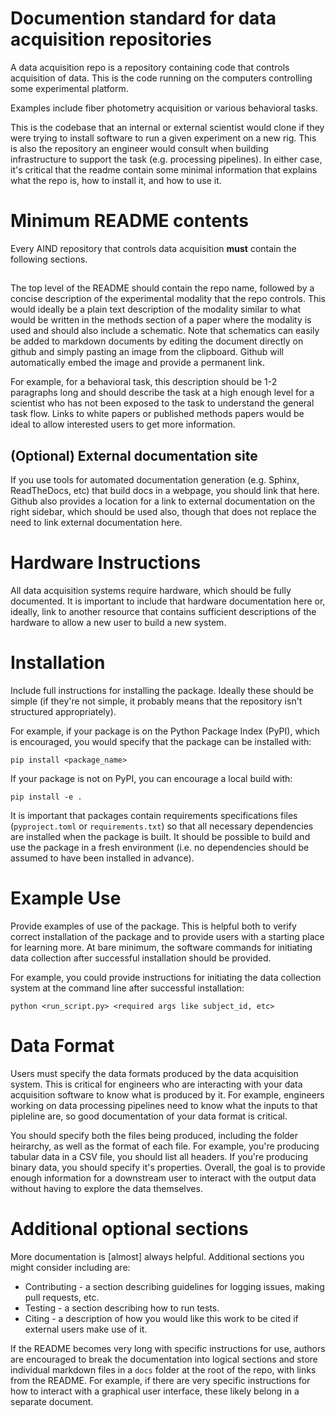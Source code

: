 # Documention standard for data acquisition repositories

A data acquisition repo is a repository containing code that controls acquisition of data. This is the code running on the computers controlling some experimental platform. 

Examples include fiber photometry acquisition or various behavioral tasks.  

This is the codebase that an internal or external scientist would clone if they were trying to install software to run a given experiment on a new rig. This is also the repository an engineer would consult when building infrastructure to support the task (e.g. processing pipelines). In either case, it's critical that the readme contain some minimal information that explains what the repo is, how to install it, and how to use it.

# Minimum README contents

Every AIND repository that controls data acquisition **must** contain the following sections.

## <REPO NAME>

The top level of the README should contain the repo name, followed by a concise description of the experimental modality that the repo controls. This would ideally be a plain text description of the modality similar to what would be written in the methods section of a paper where the modality is used and should also include a schematic. Note that schematics can easily be added to markdown documents by editing the document directly on github and simply pasting an image from the clipboard. Github will automatically embed the image and provide a permanent link.

For example, for a behavioral task, this description should be 1-2 paragraphs long and should describe the task at a high enough level for a scientist who has not been exposed to the task to understand the general task flow. Links to white papers or published methods papers would be ideal to allow interested users to get more information.

## (Optional) External documentation site

If you use tools for automated documentation generation (e.g. Sphinx, ReadTheDocs, etc) that build docs in a webpage, you should link that here. Github also provides a location for a link to external documentation on the right sidebar, which should be used also, though that does not replace the need to link external documentation here.

# Hardware Instructions

All data acquisition systems require hardware, which should be fully documented. It is important to include that hardware documentation here or, ideally, link to another resource that contains sufficient descriptions of the hardware to allow a new user to build a new system.

# Installation

Include full instructions for installing the package. Ideally these should be simple (if they're not simple, it probably means that the repository isn't structured appropriately). 

For example, if your package is on the Python Package Index (PyPI), which is encouraged, you would specify that the package can be installed with:

```
pip install <package_name>
```

If your package is not on PyPI, you can encourage a local build with:

```
pip install -e .
```

It is important that packages contain requirements specifications files (`pyproject.toml` or `requirements.txt`) so that all necessary dependencies are installed when the package is built. It should be possible to build and use the package in a fresh environment (i.e. no dependencies should be assumed to have been installed in advance).

# Example Use

Provide examples of use of the package. This is helpful both to verify correct installation of the package and to provide users with a starting place for learning more. At bare minimum, the software commands for initiating data collection after successful installation should be provided. 

For example, you could provide instructions for initiating the data collection system at the command line after successful installation:

```
python <run_script.py> <required args like subject_id, etc>
```

# Data Format

Users must specify the data formats produced by the data acquisition system. This is critical for engineers who are interacting with your data acquisition software to know what is produced by it. For example, engineers working on data processing pipelines need to know what the inputs to that pipleline are, so good documentation of your data format is critical.

You should specify both the files being produced, including the folder heirarchy, as well as the format of each file. For example, you're producing tabular data in a CSV file, you should list all headers. If you're producing binary data, you should specify it's properties. Overall, the goal is to provide enough information for a downstream user to interact with the output data without having to explore the data themselves.

# Additional optional sections

More documentation is [almost] always helpful. Additional sections you might consider including are:

* Contributing - a section describing guidelines for logging issues, making pull requests, etc.
* Testing - a section describing how to run tests.
* Citing - a description of how you would like this work to be cited if external users make use of it.

If the README becomes very long with specific instructions for use, authors are encouraged to break the documentation into logical sections and store individual markdown files in a `docs` folder at the root of the repo, with links from the README. For example, if there are very specific instructions for how to interact with a graphical user interface, these likely belong in a separate document.